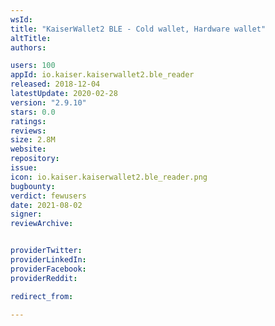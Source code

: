 ```yaml
---
wsId: 
title: "KaiserWallet2 BLE - Cold wallet, Hardware wallet"
altTitle: 
authors:

users: 100
appId: io.kaiser.kaiserwallet2.ble_reader
released: 2018-12-04
latestUpdate: 2020-02-28
version: "2.9.10"
stars: 0.0
ratings: 
reviews: 
size: 2.8M
website: 
repository: 
issue: 
icon: io.kaiser.kaiserwallet2.ble_reader.png
bugbounty: 
verdict: fewusers
date: 2021-08-02
signer: 
reviewArchive:


providerTwitter: 
providerLinkedIn: 
providerFacebook: 
providerReddit: 

redirect_from:

---
```




